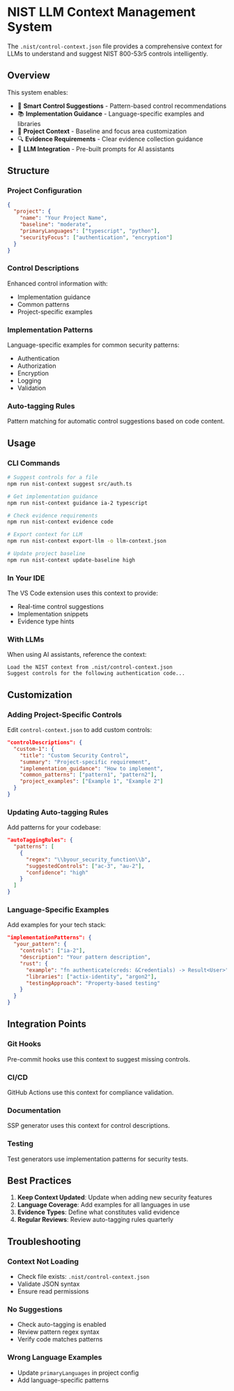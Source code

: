 # NIST LLM Context Management System

The `.nist/control-context.json` file provides a comprehensive context for LLMs to understand and suggest NIST 800-53r5 controls intelligently.

## Overview

This system enables:

- 🤖 **Smart Control Suggestions** - Pattern-based control recommendations
- 📚 **Implementation Guidance** - Language-specific examples and libraries
- 🎯 **Project Context** - Baseline and focus area customization
- 🔍 **Evidence Requirements** - Clear evidence collection guidance
- 💬 **LLM Integration** - Pre-built prompts for AI assistants

## Structure

### Project Configuration

```json
{
  "project": {
    "name": "Your Project Name",
    "baseline": "moderate",
    "primaryLanguages": ["typescript", "python"],
    "securityFocus": ["authentication", "encryption"]
  }
}
```

### Control Descriptions

Enhanced control information with:

- Implementation guidance
- Common patterns
- Project-specific examples

### Implementation Patterns

Language-specific examples for common security patterns:

- Authentication
- Authorization
- Encryption
- Logging
- Validation

### Auto-tagging Rules

Pattern matching for automatic control suggestions based on code content.

## Usage

### CLI Commands

```bash
# Suggest controls for a file
npm run nist-context suggest src/auth.ts

# Get implementation guidance
npm run nist-context guidance ia-2 typescript

# Check evidence requirements
npm run nist-context evidence code

# Export context for LLM
npm run nist-context export-llm -o llm-context.json

# Update project baseline
npm run nist-context update-baseline high
```

### In Your IDE

The VS Code extension uses this context to provide:

- Real-time control suggestions
- Implementation snippets
- Evidence type hints

### With LLMs

When using AI assistants, reference the context:

```
Load the NIST context from .nist/control-context.json
Suggest controls for the following authentication code...
```

## Customization

### Adding Project-Specific Controls

Edit `control-context.json` to add custom controls:

```json
"controlDescriptions": {
  "custom-1": {
    "title": "Custom Security Control",
    "summary": "Project-specific requirement",
    "implementation_guidance": "How to implement",
    "common_patterns": ["pattern1", "pattern2"],
    "project_examples": ["Example 1", "Example 2"]
  }
}
```

### Updating Auto-tagging Rules

Add patterns for your codebase:

```json
"autoTaggingRules": {
  "patterns": [
    {
      "regex": "\\byour_security_function\\b",
      "suggestedControls": ["ac-3", "au-2"],
      "confidence": "high"
    }
  ]
}
```

### Language-Specific Examples

Add examples for your tech stack:

```json
"implementationPatterns": {
  "your_pattern": {
    "controls": ["ia-2"],
    "description": "Your pattern description",
    "rust": {
      "example": "fn authenticate(creds: &Credentials) -> Result<User>",
      "libraries": ["actix-identity", "argon2"],
      "testingApproach": "Property-based testing"
    }
  }
}
```

## Integration Points

### Git Hooks

Pre-commit hooks use this context to suggest missing controls.

### CI/CD

GitHub Actions use this context for compliance validation.

### Documentation

SSP generator uses this context for control descriptions.

### Testing

Test generators use implementation patterns for security tests.

## Best Practices

1. **Keep Context Updated**: Update when adding new security features
2. **Language Coverage**: Add examples for all languages in use
3. **Evidence Types**: Define what constitutes valid evidence
4. **Regular Reviews**: Review auto-tagging rules quarterly

## Troubleshooting

### Context Not Loading

- Check file exists: `.nist/control-context.json`
- Validate JSON syntax
- Ensure read permissions

### No Suggestions

- Check auto-tagging is enabled
- Review pattern regex syntax
- Verify code matches patterns

### Wrong Language Examples

- Update `primaryLanguages` in project config
- Add language-specific patterns
